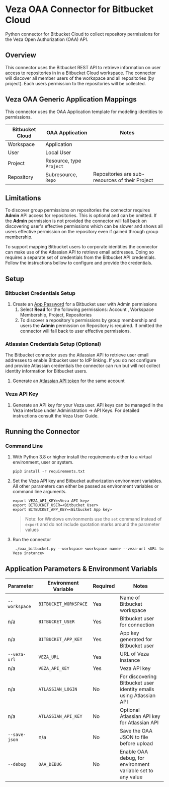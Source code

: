 # Veza OAA Connector for Bitbucket Cloud

Python connector for Bitbucket Cloud to collect repository permissions for the Veza Open Authorization (OAA) API.

## Overview

This connector uses the Bitbucket REST API to retrieve information on user access to repositories in in a Bitbucket
Cloud workspace. The connector will discover all member users of the workspace and all repositories (by project). Each
users permission to the repositories will be collected.

## Veza OAA Generic Application Mappings

This connector uses the OAA Application template for modeling identities to permissions.

| Bitbucket Cloud | OAA Application          | Notes                                           |
| --------------- | ------------------------ | ----------------------------------------------- |
| Workspace       | Application              |                                                 |
| User            | Local User               |                                                 |
| Project         | Resource, type `Project` |                                                 |
| Repository      | Subresource, `Repo`      | Repositories are sub-resources of their Project |

## Limitations

To discover group permissions on repositories the connector requires **Admin** API access for repositories. This is
optional and can be omitted. If the **Admin** permission is not provided the connector will fall back on discovering
user's effective permissions which can be slower and shows all users effective permission on the repository even if
gained through group membership.

To support mapping Bitbucket users to corporate identities the connector can make use of the Atlassian API to retrieve
email addresses. Doing so requires a separate set of credentials from the Bitbucket API credentials. Follow the
instructions bellow to configure and provide the credentials.

## Setup
### Bitbucket Credentials Setup
1. Create an [App Password](https://support.atlassian.com/bitbucket-cloud/docs/app-passwords/) for a Bitbucket user with Admin permissions
   1. Select **Read** for the following permissions: Account , Workspace Membership, Project, Repositories
   2. To discover a repository's permissions by group membership and users the **Admin** permission on Repository is required. If omitted the connector will fall back to user effective permissions.

### Atlassian Credentials Setup (Optional)
The Bitbucket connector uses the Atlassian API to retrieve user email addresses to enable Bitbucket user to IdP linking. If you do not configure and provide Atlassian credentials the connector can run
but will not collect identity information for Bitbucket users.

1. Generate an [Atlassian API token](https://support.atlassian.com/atlassian-account/docs/manage-api-tokens-for-your-atlassian-account/) for the same account

### Veza API Key
1. Generate an API key for your Veza user. API keys can be managed in the Veza interface under Administration -> API Keys. For detailed instructions consult the Veza User Guide.

## Running the Connector

### Command Line
1. With Python 3.8 or higher install the requirements either to a virtual environment, user or system.

   ```shell
   pip3 install -r requirements.txt
   ```

2. Set the Veza API key and Bitbucket authorization environment variables. All other parameters can either be passed as environment variables or command line arguments.

    ```shell
    export VEZA_API_KEY=<Veza API key>
    export BITBUCKET_USER=<Bitbucket User>
    export BITBUCKET_APP_KEY=<Bitbucket App key>
    ```

    > Note: for Windows environments use the `set` command instead of `export` and do not include quotation marks around the parameter values

3. Run the connector
   ```shell
    ./oaa_bitbucket.py --workspace <workspace name> --veza-url <URL to Veza instance>
   ```

## Application Parameters & Environment Variabls
| Parameter     | Environment Variable  | Required | Notes                                                              |
| ------------- | --------------------- | -------- | ------------------------------------------------------------------ |
| `--workspace` | `BITBUCKET_WORKSPACE` | Yes      | Name of Bitbucket workspace                                        |
| n/a           | `BITBUCKET_USER`      | Yes      | Bitbucket user for connection                                      |
| n/a           | `BITBUCKET_APP_KEY`   | Yes      | App key generated for Bitbucket user                               |
| `--veza-url`  | `VEZA_URL`            | Yes      | URL of Veza instance                                               |
| n/a           | `VEZA_API_KEY`        | Yes      | Veza API key                                                       |
| n/a           | `ATLASSIAN_LOGIN`     | No       | For discovering Bitbucket user identity emails using Atlassian API |
| n/a           | `ATLASSIAN_API_KEY`   | No       | Optional Atlassian API key for Atlassian API                       |
| `--save-json` | n/a                   | No       | Save the OAA JSON to file before upload                            |
| `--debug`     | `OAA_DEBUG`           | No       | Enable OAA debug, for environment variable set to any value        |